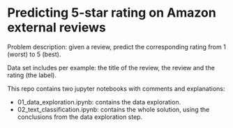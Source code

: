 # Predicting 5-star rating on Amazon external reviews

Problem description: given a review, predict the corresponding rating from 1 (worst) to 5 (best).

Data set includes per example: the title of the review, the review and the rating (the label).

This repo contains two jupyter notebooks with comments and explanations:

* 01_data_exploration.ipynb: contains the data exploration.
* 02_text_classification.ipynb: contains the whole solution, using the conclusions from the data exploration step.
